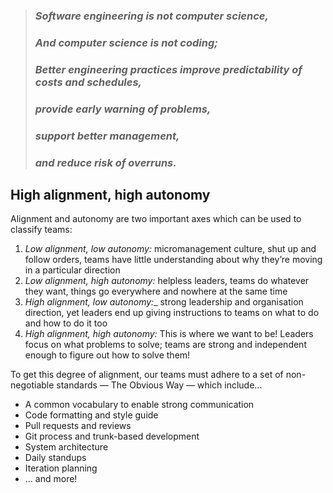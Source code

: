 > ### _Software engineering is not computer science,_
> ### _And computer science is not coding;_
> ### _Better engineering practices improve predictability of costs and schedules,_
> ### _provide early warning of problems,_
> ### _support better management,_
> ### _and reduce risk of overruns._


## High alignment, high autonomy 
Alignment and autonomy are two important axes which can be used to classify teams:

1. _Low alignment, low autonomy:_ micromanagement culture, shut up and follow orders, teams have little understanding about why they’re moving in a particular direction
1. _Low alignment, high autonomy:_ helpless leaders, teams do whatever they want, things go everywhere and nowhere at the same time
1. _High alignment, low autonomy:__ strong leadership and organisation direction, yet leaders end up giving instructions to teams on what to do and how to do it too
1. _High alignment, high autonomy:_ This is where we want to be! Leaders focus on what problems to solve; teams are strong and independent enough to figure out how to solve them!

To get this degree of alignment, our teams must adhere to a set of non-negotiable standards — The Obvious Way — which include… 

* A common vocabulary to enable strong communication
* Code formatting and style guide
* Pull requests and reviews
* Git process and trunk-based development 
* System architecture
* Daily standups 
* Iteration planning 
* … and more!
